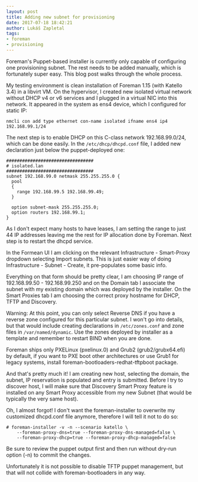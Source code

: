 ```yaml
---
layout: post
title: Adding new subnet for provisioning
date: 2017-07-18 18:42:21
author: Lukáš Zapletal
tags:
- foreman
- provisioning
---
```


Foreman's Puppet-based installer is currently only capable of configuring one
provisioning subnet. The rest needs to be added manually, which is fortunately
super easy. This blog post walks through the whole process.

<!--more-->

My testing environment is clean installation of Foreman 1.15 (with Katello
3.4) in a libvirt VM. On the hypervisor, I created new isolated virtual
network without DHCP v4 or v6 services and I plugged in a virtual NIC into
this network. It appeared in the system as ens4 device, which I configured for
static IP:

    nmcli con add type ethernet con-name isolated ifname ens4 ip4 192.168.99.1/24

The next step is to enable DHCP on this C-class network 192.168.99.0/24, which
can be done easily. In the `/etc/dhcp/dhcpd.conf` file, I added new
declaration just below the puppet-deployed one:


    #################################
    # isolated.lan
    #################################
    subnet 192.168.99.0 netmask 255.255.255.0 {
      pool
      {
        range 192.168.99.5 192.168.99.49;
      }

      option subnet-mask 255.255.255.0;
      option routers 192.168.99.1;
    }

As I don't expect many hosts to have leases, I am setting the range to just 44
IP addresses leaving me the rest for IP allocation done by Foreman. Next step
is to restart the dhcpd service.

In the Formean UI I am clicking on the relevant Infrastructure - Smart-Proxy
dropdown selecting Import subnets. This is just easier way of doing
Infrastructure - Subnet - Create, it pre-populates some basic info.

Everything on that form should be pretty clear, I am choosing IP range of
192.168.99.50 - 192.168.99.250 and on the Domain tab I associate the subnet
with my existing domain which was deployed by the installer. On the Smart
Proxies tab I am choosing the correct proxy hostname for DHCP, TFTP and
Discovery.

Warning: At this point, you can only select Reverse DNS if you have a reverse
zone configured for this particular subnet. I won't go into details, but that
would include creating declarations in `/etc/zones.conf` and zone files in
`/var/named/dynamic`. Use the zones deployed by installer as a template and
remember to restart BIND when you are done.

Foreman ships only PXELinux (pxelinux.0) and Grub2 (grub2/grubx64.efi) by
default, if you want to PXE boot other architectures or use Grub1 for legacy
systems, install foreman-bootloaders-redhat-tftpboot package.

And that's pretty much it! I am creating new host, selecting the domain, the
subnet, IP reservation is populated and entry is submitted. Before I try to
discover host, I will make sure that Discovery Smart Proxy feature is
installed on any Smart Proxy accessible from my new Subnet (that would be
typically the very same host).

Oh, I almost forgot! I don't want the foreman-installer to overwrite my
customized dhcpd.conf file anymore, therefore I will tell it not to do so:

    # foreman-installer -v -n --scenario katello \
        --foreman-proxy-dns=true --foreman-proxy-dns-managed=false \
        --foreman-proxy-dhcp=true --foreman-proxy-dhcp-managed=false

Be sure to review the puppet output first and then run without dry-run option
(-n) to commit the changes.

Unfortunately it is not possible to disable TFTP puppet management, but that
will not collide with foreman-bootloaders in any way.
